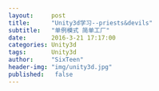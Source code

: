 ```yaml
---
layout:     post
title:      "Unity3d学习--priests&devils"
subtitle:   "单例模式 简单工厂"
date:       2016-3-21 17:17:00
categories: Unity3d
tags:       Unity3d
author:     "SixTeen"
header-img: "img/unity3d.jpg"
published:   false
---
```

